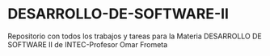 # DESARROLLO-DE-SOFTWARE-II
Repositorio con todos los trabajos y tareas para la Materia DESARROLLO DE SOFTWARE II de INTEC-Profesor Omar Frometa
